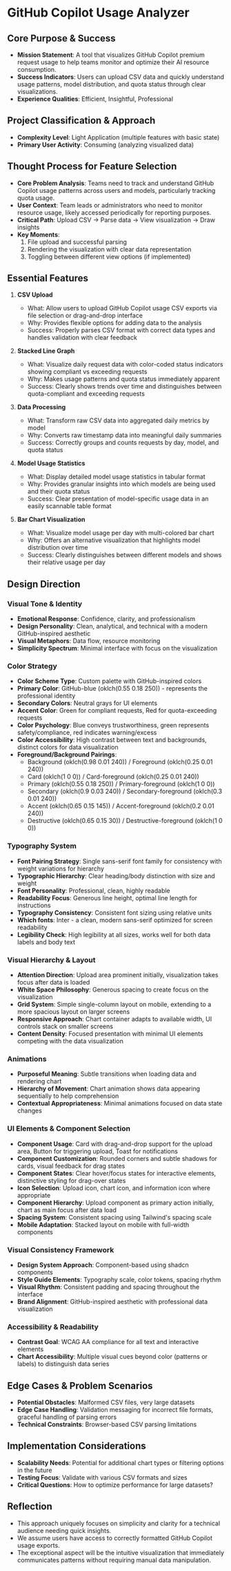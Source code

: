# GitHub Copilot Usage Analyzer

## Core Purpose & Success
- **Mission Statement**: A tool that visualizes GitHub Copilot premium request usage to help teams monitor and optimize their AI resource consumption.
- **Success Indicators**: Users can upload CSV data and quickly understand usage patterns, model distribution, and quota status through clear visualizations.
- **Experience Qualities**: Efficient, Insightful, Professional

## Project Classification & Approach
- **Complexity Level**: Light Application (multiple features with basic state)
- **Primary User Activity**: Consuming (analyzing visualized data)

## Thought Process for Feature Selection
- **Core Problem Analysis**: Teams need to track and understand GitHub Copilot usage patterns across users and models, particularly tracking quota usage.
- **User Context**: Team leads or administrators who need to monitor resource usage, likely accessed periodically for reporting purposes.
- **Critical Path**: Upload CSV → Parse data → View visualization → Draw insights
- **Key Moments**: 
  1. File upload and successful parsing
  2. Rendering the visualization with clear data representation
  3. Toggling between different view options (if implemented)

## Essential Features
1. **CSV Upload**
   - What: Allow users to upload GitHub Copilot usage CSV exports via file selection or drag-and-drop interface
   - Why: Provides flexible options for adding data to the analysis
   - Success: Properly parses CSV format with correct data types and handles validation with clear feedback

2. **Stacked Line Graph**
   - What: Visualize daily request data with color-coded status indicators showing compliant vs exceeding requests
   - Why: Makes usage patterns and quota status immediately apparent
   - Success: Clearly shows trends over time and distinguishes between quota-compliant and exceeding requests

3. **Data Processing**
   - What: Transform raw CSV data into aggregated daily metrics by model
   - Why: Converts raw timestamp data into meaningful daily summaries
   - Success: Correctly groups and counts requests by day, model, and quota status

4. **Model Usage Statistics**
   - What: Display detailed model usage statistics in tabular format
   - Why: Provides granular insights into which models are being used and their quota status
   - Success: Clear presentation of model-specific usage data in an easily scannable table format
   
5. **Bar Chart Visualization**
   - What: Visualize model usage per day with multi-colored bar chart
   - Why: Offers an alternative visualization that highlights model distribution over time
   - Success: Clearly distinguishes between different models and shows their relative usage per day

## Design Direction

### Visual Tone & Identity
- **Emotional Response**: Confidence, clarity, and professionalism
- **Design Personality**: Clean, analytical, and technical with a modern GitHub-inspired aesthetic
- **Visual Metaphors**: Data flow, resource monitoring
- **Simplicity Spectrum**: Minimal interface with focus on the visualization

### Color Strategy
- **Color Scheme Type**: Custom palette with GitHub-inspired colors
- **Primary Color**: GitHub-blue (oklch(0.55 0.18 250)) - represents the professional identity
- **Secondary Colors**: Neutral grays for UI elements
- **Accent Color**: Green for compliant requests, Red for quota-exceeding requests
- **Color Psychology**: Blue conveys trustworthiness, green represents safety/compliance, red indicates warning/excess
- **Color Accessibility**: High contrast between text and backgrounds, distinct colors for data visualization
- **Foreground/Background Pairings**:
  - Background (oklch(0.98 0.01 240)) / Foreground (oklch(0.25 0.01 240))
  - Card (oklch(1 0 0)) / Card-foreground (oklch(0.25 0.01 240))
  - Primary (oklch(0.55 0.18 250)) / Primary-foreground (oklch(1 0 0))
  - Secondary (oklch(0.9 0.03 240)) / Secondary-foreground (oklch(0.3 0.01 240))
  - Accent (oklch(0.65 0.15 145)) / Accent-foreground (oklch(0.2 0.01 240))
  - Destructive (oklch(0.65 0.15 30)) / Destructive-foreground (oklch(1 0 0))

### Typography System
- **Font Pairing Strategy**: Single sans-serif font family for consistency with weight variations for hierarchy
- **Typographic Hierarchy**: Clear heading/body distinction with size and weight
- **Font Personality**: Professional, clean, highly readable
- **Readability Focus**: Generous line height, optimal line length for instructions
- **Typography Consistency**: Consistent font sizing using relative units
- **Which fonts**: Inter - a clean, modern sans-serif optimized for screen readability
- **Legibility Check**: High legibility at all sizes, works well for both data labels and body text

### Visual Hierarchy & Layout
- **Attention Direction**: Upload area prominent initially, visualization takes focus after data is loaded
- **White Space Philosophy**: Generous spacing to create focus on the visualization
- **Grid System**: Simple single-column layout on mobile, extending to a more spacious layout on larger screens
- **Responsive Approach**: Chart container adapts to available width, UI controls stack on smaller screens
- **Content Density**: Focused presentation with minimal UI elements competing with the data visualization

### Animations
- **Purposeful Meaning**: Subtle transitions when loading data and rendering chart
- **Hierarchy of Movement**: Chart animation shows data appearing sequentially to help comprehension
- **Contextual Appropriateness**: Minimal animations focused on data state changes

### UI Elements & Component Selection
- **Component Usage**: Card with drag-and-drop support for the upload area, Button for triggering upload, Toast for notifications
- **Component Customization**: Rounded corners and subtle shadows for cards, visual feedback for drag states
- **Component States**: Clear hover/focus states for interactive elements, distinctive styling for drag-over states
- **Icon Selection**: Upload icon, chart icon, and information icon where appropriate
- **Component Hierarchy**: Upload component as primary action initially, chart as main focus after data load
- **Spacing System**: Consistent spacing using Tailwind's spacing scale
- **Mobile Adaptation**: Stacked layout on mobile with full-width components

### Visual Consistency Framework
- **Design System Approach**: Component-based using shadcn components
- **Style Guide Elements**: Typography scale, color tokens, spacing rhythm
- **Visual Rhythm**: Consistent padding and spacing throughout the interface
- **Brand Alignment**: GitHub-inspired aesthetic with professional data visualization

### Accessibility & Readability
- **Contrast Goal**: WCAG AA compliance for all text and interactive elements
- **Chart Accessibility**: Multiple visual cues beyond color (patterns or labels) to distinguish data series

## Edge Cases & Problem Scenarios
- **Potential Obstacles**: Malformed CSV files, very large datasets
- **Edge Case Handling**: Validation messaging for incorrect file formats, graceful handling of parsing errors
- **Technical Constraints**: Browser-based CSV parsing limitations

## Implementation Considerations
- **Scalability Needs**: Potential for additional chart types or filtering options in the future
- **Testing Focus**: Validate with various CSV formats and sizes
- **Critical Questions**: How to optimize performance for large datasets?

## Reflection
- This approach uniquely focuses on simplicity and clarity for a technical audience needing quick insights.
- We assume users have access to correctly formatted GitHub Copilot usage exports.
- The exceptional aspect will be the intuitive visualization that immediately communicates patterns without requiring manual data manipulation.